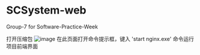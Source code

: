 # SCSystem-web
Group-7 for Software-Practice-Week

打开压缩包
![image](https://github.com/Lccc77/SCSystem-web/assets/115209887/c2a1897a-35b2-4216-94cf-af6d735d6f8b)
在此页面打开命令提示框，键入 'start nginx.exe' 命令运行项目前端界面
